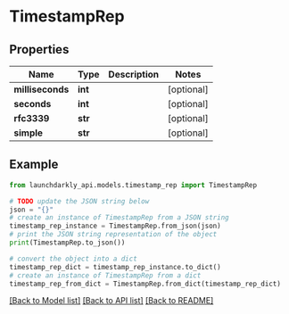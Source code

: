 # TimestampRep


## Properties

Name | Type | Description | Notes
------------ | ------------- | ------------- | -------------
**milliseconds** | **int** |  | [optional] 
**seconds** | **int** |  | [optional] 
**rfc3339** | **str** |  | [optional] 
**simple** | **str** |  | [optional] 

## Example

```python
from launchdarkly_api.models.timestamp_rep import TimestampRep

# TODO update the JSON string below
json = "{}"
# create an instance of TimestampRep from a JSON string
timestamp_rep_instance = TimestampRep.from_json(json)
# print the JSON string representation of the object
print(TimestampRep.to_json())

# convert the object into a dict
timestamp_rep_dict = timestamp_rep_instance.to_dict()
# create an instance of TimestampRep from a dict
timestamp_rep_from_dict = TimestampRep.from_dict(timestamp_rep_dict)
```
[[Back to Model list]](../README.md#documentation-for-models) [[Back to API list]](../README.md#documentation-for-api-endpoints) [[Back to README]](../README.md)


